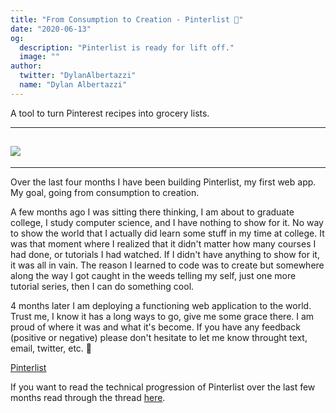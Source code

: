 ```yaml
---
title: "From Consumption to Creation - Pinterlist 🚀"
date: "2020-06-13"
og:
  description: "Pinterlist is ready for lift off."
  image: ""
author:
  twitter: "DylanAlbertazzi"
  name: "Dylan Albertazzi"
---
```


A tool to turn Pinterest recipes into grocery lists.

---

## ![](https://i.ibb.co/HH6Q7xT/pinterlist-promo.png)

---

Over the last four months I have been building Pinterlist, my first web app. My goal, going from consumption to creation. 

A few months ago I was sitting there thinking, I am about to graduate college, I study computer science, and I have nothing to show for it. No way to show the world that I actually did learn some stuff in my time at college. It was that moment where I realized that it didn't matter how many courses I had done, or tutorials I had watched. If I didn't have anything to show for it, it was all in vain. The reason I learned to code was to create but somewhere along the way I got caught in the weeds telling my self, just one more tutorial series, then I can do something cool.

4 months later I am deploying a functioning web application to the world. Trust me, I know it has a long ways to go, give me some grace there. I am proud of where it was and what it's become. If you have  any feedback (positive or negative) please don't hesitate to let me know throught text, email, twitter, etc. 🥳

[Pinterlist](http://pinterlist.co)




If you want to read the technical progression of Pinterlist over the last few months read through the thread [here](https://twitter.com/DylanAlbertazzi/status/1250830522172899328?s=20).
